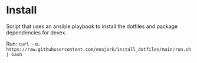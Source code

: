 # Install
Script that uses an ansible playbook to install the dotfiles and package dependencies for devex.

Run: `curl -sL https://raw.githubusercontent.com/enajork/install_dotfiles/main/run.sh | bash`
